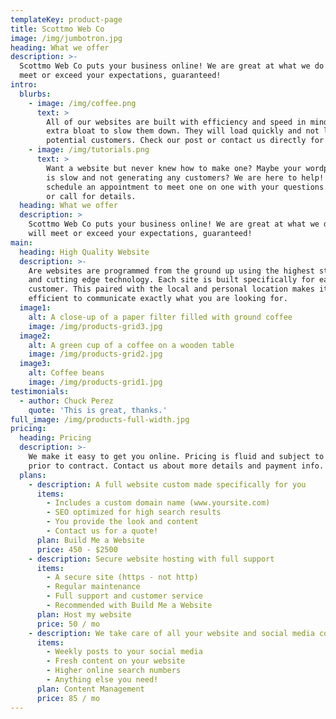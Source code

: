 ```yaml
---
templateKey: product-page
title: Scottmo Web Co
image: /img/jumbotron.jpg
heading: What we offer
description: >-
  Scottmo Web Co puts your business online! We are great at what we do and will
  meet or exceed your expectations, guaranteed! 
intro:
  blurbs:
    - image: /img/coffee.png
      text: >
        All of our websites are built with efficiency and speed in mind. No
        extra bloat to slow them down. They will load quickly and not lose your
        potential customers. Check our post or contact us directly for a quote.
    - image: /img/tutorials.png
      text: >
        Want a website but never knew how to make one? Maybe your wordpress site
        is slow and not generating any customers? We are here to help! You can
        schedule an appointment to meet one on one with your questions. Email us
        or call for details.
  heading: What we offer
  description: >
    Scottmo Web Co puts your business online! We are great at what we do and
    will meet or exceed your expectations, guaranteed! 
main:
  heading: High Quality Website
  description: >-
    Are websites are programmed from the ground up using the highest standards
    and cutting edge technology. Each site is built specifically for each
    customer. This paired with the local and personal location makes it easy and
    efficient to communicate exactly what you are looking for.
  image1:
    alt: A close-up of a paper filter filled with ground coffee
    image: /img/products-grid3.jpg
  image2:
    alt: A green cup of a coffee on a wooden table
    image: /img/products-grid2.jpg
  image3:
    alt: Coffee beans
    image: /img/products-grid1.jpg
testimonials:
  - author: Chuck Perez
    quote: 'This is great, thanks.'
full_image: /img/products-full-width.jpg
pricing:
  heading: Pricing
  description: >-
    We make it easy to get you online. Pricing is fluid and subject to change
    prior to contract. Contact us about more details and payment info.
  plans:
    - description: A full website custom made specifically for you
      items:
        - Includes a custom domain name (www.yoursite.com)
        - SEO optimized for high search results
        - You provide the look and content
        - Contact us for a quote!
      plan: Build Me a Website
      price: 450 - $2500
    - description: Secure website hosting with full support
      items:
        - A secure site (https - not http)
        - Regular maintenance
        - Full support and customer service
        - Recommended with Build Me a Website
      plan: Host my website
      price: 50 / mo
    - description: We take care of all your website and social media content
      items:
        - Weekly posts to your social media
        - Fresh content on your website
        - Higher online search numbers
        - Anything else you need!
      plan: Content Management
      price: 85 / mo
---
```


